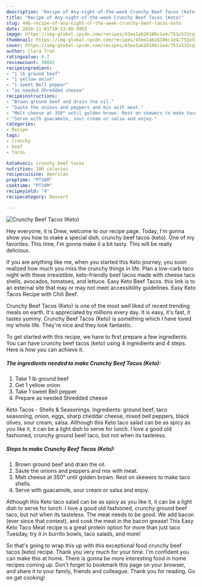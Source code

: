 ```yaml
---
description: "Recipe of Any-night-of-the-week Crunchy Beef Tacos (Keto)"
title: "Recipe of Any-night-of-the-week Crunchy Beef Tacos (Keto)"
slug: 446-recipe-of-any-night-of-the-week-crunchy-beef-tacos-keto
date: 2020-11-01T10:53:08.995Z
image: https://img-global.cpcdn.com/recipes/43ea1ab16106c1e4/751x532cq70/crunchy-beef-tacos-keto-recipe-main-photo.jpg
thumbnail: https://img-global.cpcdn.com/recipes/43ea1ab16106c1e4/751x532cq70/crunchy-beef-tacos-keto-recipe-main-photo.jpg
cover: https://img-global.cpcdn.com/recipes/43ea1ab16106c1e4/751x532cq70/crunchy-beef-tacos-keto-recipe-main-photo.jpg
author: Clara Tran
ratingvalue: 4.7
reviewcount: 30842
recipeingredient:
- "1 lb ground beef"
- "1 yellow onion"
- "1 sweet Bell pepper"
- "as needed Shredded cheese"
recipeinstructions:
- "Brown ground beef and drain the oil."
- "Saute the onions and peppers and mix with meat."
- "Melt cheese at 350° until golden brown. Rest on skewers to make taco shells."
- "Serve with guacamole, sour cream or salsa and enjoy."
categories:
- Recipe
tags:
- crunchy
- beef
- tacos

katakunci: crunchy beef tacos 
nutrition: 106 calories
recipecuisine: American
preptime: "PT36M"
cooktime: "PT34M"
recipeyield: "4"
recipecategory: Dessert

---
```



![Crunchy Beef Tacos (Keto)](https://img-global.cpcdn.com/recipes/43ea1ab16106c1e4/751x532cq70/crunchy-beef-tacos-keto-recipe-main-photo.jpg)

Hey everyone, it is Drew, welcome to our recipe page. Today, I'm gonna show you how to make a special dish, crunchy beef tacos (keto). One of my favorites. This time, I'm gonna make it a bit tasty. This will be really delicious.

If you are anything like me, when you started this Keto journey, you soon realized how much you miss the crunchy things in life. Plan a low-carb taco night with these irresistible, keto-friendly beef tacos made with cheese taco shells, avocados, tomatoes, and lettuce. Easy Keto Beef Tacos. this link is to an external site that may or may not meet accessibility guidelines. Easy Keto Tacos Recipe with Chili Beef.

Crunchy Beef Tacos (Keto) is one of the most well liked of recent trending meals on earth. It's appreciated by millions every day. It is easy, it's fast, it tastes yummy. Crunchy Beef Tacos (Keto) is something which I have loved my whole life. They're nice and they look fantastic.


To get started with this recipe, we have to first prepare a few ingredients. You can have crunchy beef tacos (keto) using 4 ingredients and 4 steps. Here is how you can achieve it.

<!--inarticleads1-->

##### The ingredients needed to make Crunchy Beef Tacos (Keto):

1. Take 1 lb ground beef
1. Get 1 yellow onion
1. Take 1 sweet Bell pepper
1. Prepare as needed Shredded cheese


Keto Tacos - Shells &amp; Seasonings. Ingredients: ground beef, taco seasoning, onion, eggs, sharp cheddar cheese, mixed bell peppers, black olives, sour cream, salsa. Although this Keto taco salad can be as spicy as you like it, it can be a light dish to serve for lunch. I love a good old fashioned, crunchy ground beef taco, but not when its tasteless. 

<!--inarticleads2-->

##### Steps to make Crunchy Beef Tacos (Keto):

1. Brown ground beef and drain the oil.
1. Saute the onions and peppers and mix with meat.
1. Melt cheese at 350° until golden brown. Rest on skewers to make taco shells.
1. Serve with guacamole, sour cream or salsa and enjoy.


Although this Keto taco salad can be as spicy as you like it, it can be a light dish to serve for lunch. I love a good old fashioned, crunchy ground beef taco, but not when its tasteless. The meat needs to be good. We add bacon (ever since that contest), and cook the meat in the bacon grease! This Easy Keto Taco Meat recipe is a great protein option for more than just taco Tuesday, try it in burrito bowls, taco salads, and more! 

So that's going to wrap this up with this exceptional food crunchy beef tacos (keto) recipe. Thank you very much for your time. I'm confident you can make this at home. There is gonna be more interesting food in home recipes coming up. Don't forget to bookmark this page on your browser, and share it to your family, friends and colleague. Thank you for reading. Go on get cooking!

